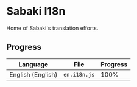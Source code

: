 # Sabaki I18n

Home of Sabaki's translation efforts.

## Progress

<!-- begin-progress-table -->

| Language          | File         | Progress |
| ----------------- | ------------ | -------- |
| English (English) | `en.i18n.js` | 100%     |

<!-- end-progress-table -->
